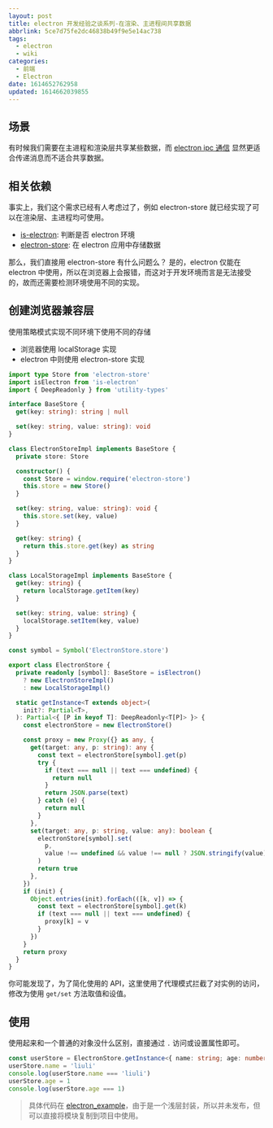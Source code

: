 ```yaml
---
layout: post
title: electron 开发经验之谈系列-在渲染、主进程间共享数据
abbrlink: 5ce7d75fe2dc46838b49f9e5e14ac738
tags:
  - electron
  - wiki
categories:
  - 前端
  - Electron
date: 1614652762958
updated: 1614662039855
---
```


## 场景

有时候我们需要在主进程和渲染层共享某些数据，而 [electron ipc 通信](/p/76393a60949c47c7add910df0206734c) 显然更适合传递消息而不适合共享数据。

## 相关依赖

事实上，我们这个需求已经有人考虑过了，例如 electron-store 就已经实现了可以在渲染层、主进程均可使用。

- [is-electron](https://www.npmjs.com/package/is-electron): 判断是否 electron 环境
- [electron-store](https://www.npmjs.com/package/electron-store): 在 electron 应用中存储数据

那么，我们直接用 electron-store 有什么问题么？
是的，electron 仅能在 electron 中使用，所以在浏览器上会报错，而这对于开发环境而言是无法接受的，故而还需要检测环境使用不同的实现。

## 创建浏览器兼容层

使用策略模式实现不同环境下使用不同的存储

- 浏览器使用 localStorage 实现
- electron 中则使用 electron-store 实现

```ts
import type Store from 'electron-store'
import isElectron from 'is-electron'
import { DeepReadonly } from 'utility-types'

interface BaseStore {
  get(key: string): string | null

  set(key: string, value: string): void
}

class ElectronStoreImpl implements BaseStore {
  private store: Store

  constructor() {
    const Store = window.require('electron-store')
    this.store = new Store()
  }

  set(key: string, value: string): void {
    this.store.set(key, value)
  }

  get(key: string) {
    return this.store.get(key) as string
  }
}

class LocalStorageImpl implements BaseStore {
  get(key: string) {
    return localStorage.getItem(key)
  }

  set(key: string, value: string) {
    localStorage.setItem(key, value)
  }
}

const symbol = Symbol('ElectronStore.store')

export class ElectronStore {
  private readonly [symbol]: BaseStore = isElectron()
    ? new ElectronStoreImpl()
    : new LocalStorageImpl()

  static getInstance<T extends object>(
    init?: Partial<T>,
  ): Partial<{ [P in keyof T]: DeepReadonly<T[P]> }> {
    const electronStore = new ElectronStore()

    const proxy = new Proxy({} as any, {
      get(target: any, p: string): any {
        const text = electronStore[symbol].get(p)
        try {
          if (text === null || text === undefined) {
            return null
          }
          return JSON.parse(text)
        } catch (e) {
          return null
        }
      },
      set(target: any, p: string, value: any): boolean {
        electronStore[symbol].set(
          p,
          value !== undefined && value !== null ? JSON.stringify(value) : value,
        )
        return true
      },
    })
    if (init) {
      Object.entries(init).forEach(([k, v]) => {
        const text = electronStore[symbol].get(k)
        if (text === null || text === undefined) {
          proxy[k] = v
        }
      })
    }
    return proxy
  }
}
```

你可能发现了，为了简化使用的 API，这里使用了代理模式拦截了对实例的访问，修改为使用 `get/set` 方法取值和设值。

## 使用

使用起来和一个普通的对象没什么区别，直接通过 `.` 访问或设置属性即可。

```ts
const userStore = ElectronStore.getInstance<{ name: string; age: number }>()
userStore.name = 'liuli'
console.log(userStore.name === 'liuli')
userStore.age = 1
console.log(userStore.age === 1)
```

> 具体代码在 [electron\_example](https://github.com/rxliuli/electron_example/blob/ed158e9d013d7138697c76b52ddefb4748fe1af0/libs/electron-util/src/ElectronStore.ts#L40)，由于是一个浅层封装，所以并未发布，但可以直接将模块复制到项目中使用。
